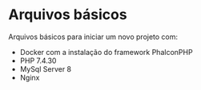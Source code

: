 # Arquivos básicos

Arquivos básicos para iniciar um novo projeto com:
- Docker com a instalação do framework PhalconPHP
- PHP 7.4.30
- MySql Server 8
- Nginx

